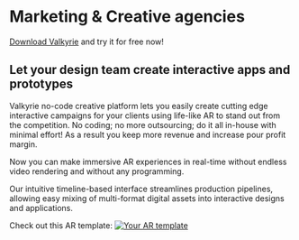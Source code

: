 # Marketing & Creative agencies
[Download Valkyrie](/vlk/downloads) and try it for free now!

## Let your design team create interactive apps and prototypes

Valkyrie no-code creative platform lets you easily create cutting edge interactive campaigns for your clients using life-like AR to stand out from the competition. No coding; no more outsourcing; do it all in-house with minimal effort! As a result you keep more revenue and increase pour profit margin.

Now you can make immersive AR experiences in real-time without endless video rendering and without any programming.

Our intuitive timeline-based interface streamlines production pipelines, allowing easy mixing of multi-format digital assets into interactive designs and applications.

Check out this AR template:
<a href="/md/docs/VlkSamples/ar-storm-trooper"><img src= "https://cdn2.talansoft.com/ftp/img/www/Marketing-and-Creative-Agencies.jpg" alt="Your AR template" /></a>

